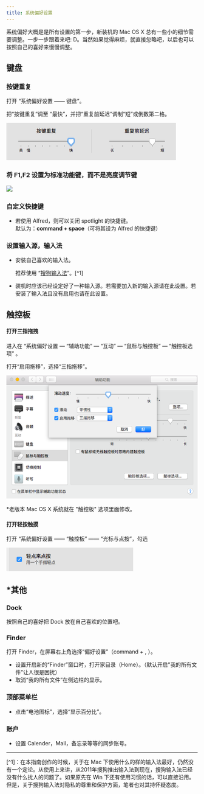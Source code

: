 ```yaml
---
title: 系统偏好设置
---
```


系统偏好大概是是所有设置的第一步，新装机的 Mac OS X 总有一些小的细节需要调整。一步一步跟着来吧: D。当然如果觉得麻烦，就直接忽略吧，以后也可以按照自己的喜好来慢慢调整。

## 键盘

### 按键重复

打开 “系统偏好设置 —— 键盘”。

把“按键重复”调至 “最快”，并把“重复前延迟”调制“短”或倒数第二格。

![](/assets/Keyboard-preference-1.png)

### 将 F1,F2 设置为标准功能键，而不是亮度调节键

![](/assets/f1-f2-settings.png)

### 自定义快捷键

* 若使用 Alfred，则可以关闭 spotlight 的快捷键。  
  默认为：**command + space**（可将其设为 Alfred 的快捷键）

### 设置输入源，输入法

* 安装自己喜欢的输入法。

  推荐使用 “[搜狗输入法](http://pinyin.sogou.com/mac/)”。[^1]

* 装机时应该已经设定好了一种输入源。若需要加入新的输入源请在此设置。若安装了输入法且没有启用也请在此设置。

## 触控板

#### 打开三指拖拽

进入在 “系统偏好设置 — “辅助功能” — “互动” — “鼠标与触控板” — “触控板选项” 。

打开“启用拖移”，选择“三指拖移”。

![](/assets/preference-drag.png)

\*老版本 Mac OS X 系统就在 "触控板" 选项里面修改。

#### 打开轻按触摸

打开 “系统偏好设置 —— “触控板” —— “光标与点按”，勾选

![](/assets/preference-click.png)

## \*其他

### Dock

按照自己的喜好把 Dock 放在自己喜欢的位置吧。

### Finder

打开 Finder，在屏幕右上角选择“偏好设置”（command + , ）。

* 设置开启新的“Finder”窗口时，打开家目录（Home）。（默认开启"我的所有文件”让人很是困扰）
* 取消“我的所有文件”在侧边栏的显示。

### 顶部菜单栏

* 点击“电池图标”，选择“显示百分比”。

### 账户

* 设置 Calender，Mail，备忘录等等的同步账号。

---

[^1]：在本指南创作的时候，关于在 Mac 下使用什么的样的输入法最好，仍然没有一个定论。从使用上来讲，从2011年搜狗推出输入法到现在，搜狗输入法已经没有什么扰人的问题了。如果原先在 Win 下还有使用习惯的话，可以直接沿用。但是，关于搜狗输入法对隐私的尊重和保护方面，笔者也对其持怀疑态度。

